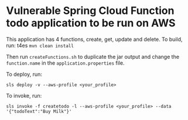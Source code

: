 # Vulnerable Spring Cloud Function todo application to be run on AWS

This application has 4 functions, create, get, update and delete. To build, run:
 t4es
```mvn clean install```

Then run ```createFunctions.sh``` to duplicate the jar output and change the ```function.name``` in the ```application.properties``` file.

To deploy, run:

```sls deploy -v --aws-profile <your_profile>```

To invoke, run:

```sls invoke -f createtodo -l --aws-profile <your_profile> --data '{"todoText":"Buy Milk"}'```
